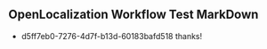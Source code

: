 ## OpenLocalization Workflow Test MarkDown
* d5ff7eb0-7276-4d7f-b13d-60183bafd518 thanks!

<!--HONumber=Aug16_HO5-->


